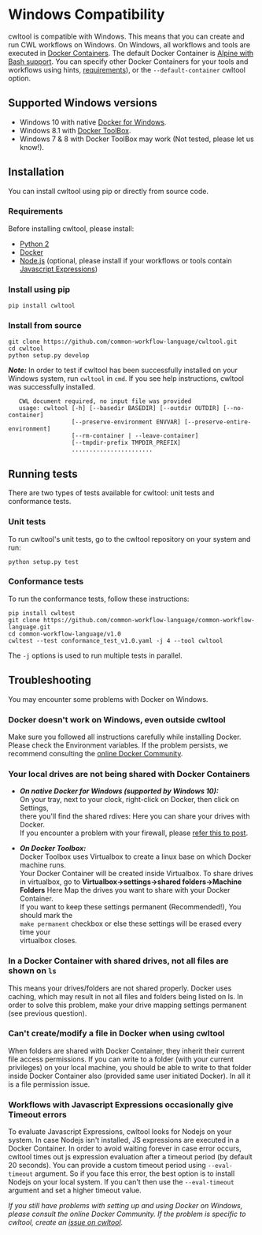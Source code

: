 # Windows Compatibility
cwltool is compatible with Windows. This means that you can create and run CWL
workflows on Windows. On Windows, all workflows and tools are executed in
[Docker Containers](https://docs.docker.com/docker-for-windows/). The default
Docker Container is
[Alpine with Bash support](https://github.com/frol/docker-alpine-bash). You can
specify other Docker Containers for your tools and workflows using hints,
[requirements](http://www.commonwl.org/v1.0/CommandLineTool.html#DockerRequirement)),
or the `--default-container` cwltool option.

## Supported Windows versions
* Windows 10 with native [Docker for Windows](https://docs.docker.com/docker-for-windows/).
* Windows 8.1 with [Docker ToolBox](https://docs.docker.com/toolbox/toolbox_install_windows/).
* Windows 7 & 8 with Docker ToolBox may work (Not tested, please let us know!).

## Installation

You can install cwltool using pip or directly from source code.  

### Requirements

Before installing cwltool, please install:

* [Python 2](https://www.python.org/downloads/windows/)
* [Docker](https://docs.docker.com/docker-for-windows/install/)
* [Node.js](https://nodejs.org/en/download/) (optional, please install if your
  workflows or tools contain [Javascript Expressions](http://www.commonwl.org/v1.0/CommandLineTool.html#InlineJavascriptRequirement))

### Install using pip

```
pip install cwltool
```

### Install from source

```
git clone https://github.com/common-workflow-language/cwltool.git  
cd cwltool  
python setup.py develop
```

***Note:*** In order to test if cwltool has been successfully installed on your
Windows system, run `cwltool` in `cmd`. If you see help instructions, cwltool was successfully installed.  

```
   CWL document required, no input file was provided
   usage: cwltool [-h] [--basedir BASEDIR] [--outdir OUTDIR] [--no-container]
                  [--preserve-environment ENVVAR] [--preserve-entire-environment]
                  [--rm-container | --leave-container]
                  [--tmpdir-prefix TMPDIR_PREFIX]
                  .......................
```

## Running tests

There are two types of tests available for cwltool: unit tests and conformance tests.

### Unit tests

To run cwltool's unit tests, go to the cwltool repository on your system and run:

```
python setup.py test
```

### Conformance tests

To run the conformance tests, follow these instructions:

```
pip install cwltest  
git clone https://github.com/common-workflow-language/common-workflow-language.git   
cd common-workflow-language/v1.0  
cwltest --test conformance_test_v1.0.yaml -j 4 --tool cwltool
```
The `-j` options is used to run multiple tests in parallel.  

## Troubleshooting

You may encounter some problems with Docker on Windows.

### Docker doesn't work on Windows, even outside cwltool

Make sure you followed all instructions carefully while installing Docker.
Please check the Environment variables. If the problem persists, we recommend
consulting the [online Docker Community](https://forums.docker.com/).

### Your local drives are not being shared with Docker Containers

* ***On native Docker for Windows (supported by Windows 10):***  
On your tray, next to your clock, right-click on Docker, then click on Settings,  
there you'll find the shared rdives: Here you can share your drives with Docker.  
If you encounter a problem with your firewall, please
[refer this to post](https://blog.olandese.nl/2017/05/03/solve-docker-for-windows-error-a-firewall-is-blocking-file-sharing-between-windows-and-the-containers/).

* ***On Docker Toolbox:***  
Docker Toolbox uses Virtualbox to create a linux base on which Docker machine runs.  
Your Docker Container will be created inside Virtualbox. To share drives  
in virtualbox, go to ****Virtualbox->settings->shared folders->Machine Folders****
Here Map the drives you want to share with your Docker Container.  
If you want to keep these settings permanent (Recommended!), You should mark the  
`make permanent` checkbox or else these settings will be erased every time your  
virtualbox closes.

### In a Docker Container with shared drives, not all files are shown on `ls`

This means your drives/folders are not shared properly. Docker uses caching,
which may result in not all files and folders being listed on ls. In order to
solve this problem, make your drive mapping settings permanent (see previous
question).

### Can't create/modify a file in Docker when using cwltool

When folders are shared with Docker Container, they inherit their current file
access permissions. If you can write to a folder (with your current privileges)
on your local machine, you should be able to write to that folder inside Docker
Container also (provided same user initiated Docker). In all it is a file
permission issue.

### Workflows with Javascript Expressions occasionally give Timeout errors  
To evaluate Javascript Expressions, cwltool looks for Nodejs on your system.
In case Nodejs isn't installed, JS expressions are executed in a Docker Container.
In order to avoid waiting forever in case error occurs, cwltool times out js
expression evaluation after a timeout period (by default 20 seconds). You can
provide a custom timeout period using `--eval-timeout` argument. So if you face
this error, the best option is to install Nodejs on your local system. If you
can't then use the `--eval-timeout` argument and set a higher timeout value.

*If you still have problems with setting up and using Docker on Windows, please
consult the online Docker Community. If the problem is specific to cwltool,
create an [issue on cwltool](https://github.com/common-workflow-language/cwltool/issues).*
